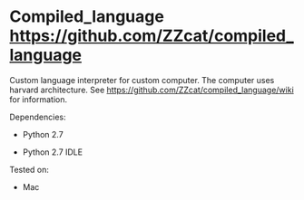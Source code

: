 # Compiled_language  https://github.com/ZZcat/compiled_language

Custom language interpreter for custom computer.  The computer uses harvard architecture.  See https://github.com/ZZcat/compiled_language/wiki for information.

Dependencies:

   + Python 2.7
   
   + Python 2.7 IDLE
   
Tested on: 

   + Mac
